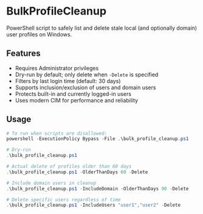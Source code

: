 # BulkProfileCleanup

PowerShell script to safely list and delete stale local (and optionally domain) user profiles on Windows.

## Features

* Requires Administrator privileges
* Dry-run by default; only delete when `-Delete` is specified
* Filters by last login time (default: 30 days)
* Supports inclusion/exclusion of users and domain users
* Protects built-in and currently logged-in users
* Uses modern CIM for performance and reliability

## Usage

```powershell
# To run when scripts are disallowed:
powershell -ExecutionPolicy Bypass -File .\bulk_profile_cleanup.ps1

# Dry-run
.\bulk_profile_cleanup.ps1

# Actual delete of profiles older than 60 days
.\bulk_profile_cleanup.ps1 -OlderThanDays 60 -Delete

# Include domain users in cleanup
.\bulk_profile_cleanup.ps1 -IncludeDomain -OlderThanDays 90 -Delete

# Delete specific users regardless of time
.\bulk_profile_cleanup.ps1 -IncludeUsers "user1","user2" -Delete
```
